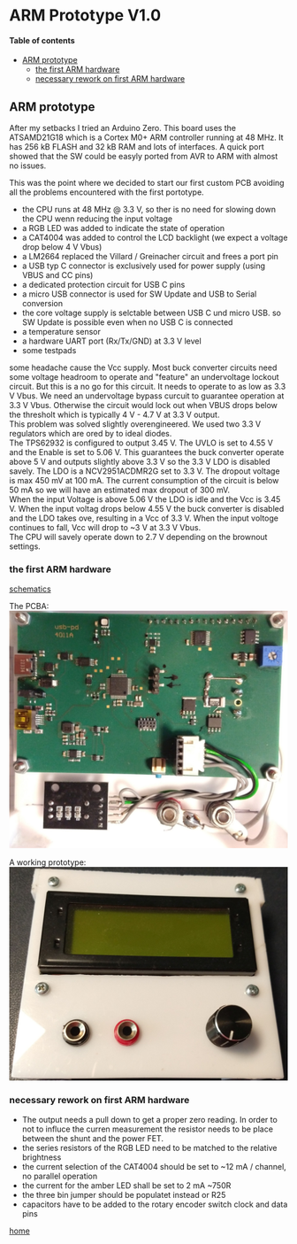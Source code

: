 # ARM Prototype V1.0

#### Table of contents
- [ARM prototype](#ARM-prototype)
  - [the first ARM hardware](#the-first-ARM-hardware)
  - [necessary rework on first ARM hardware](#necessary-rework-on-first-ARM-hardware)

## ARM prototype
After my setbacks I tried an Arduino Zero. This board uses the ATSAMD21G18 which is a Cortex M0+ ARM controller running at 
48 MHz. It has 256 kB FLASH and 32 kB RAM and lots of interfaces.
A quick port showed that the SW could be easyly ported from AVR to ARM with almost no issues.

This was the point where we decided to start our first custom PCB avoiding all the problems encountered with the first portotype.
- the CPU runs at 48 MHz @ 3.3 V, so ther is no need for slowing down the CPU wenn reducing the input voltage
- a RGB LED was added to indicate the state of operation
- a CAT4004 was added to control the LCD backlight (we expect a  voltage drop below 4 V Vbus)
- a LM2664 replaced the Villard / Greinacher circuit and frees a port pin
- a USB typ C connector is exclusively used for power supply (using VBUS and CC pins)
- a dedicated protection circuit for USB C pins
- a micro USB connector is used for SW Update and USB to Serial conversion
- the core voltage supply is selctable between USB C und micro USB. so SW Update is possible even when no USB C is connected
- a temperature sensor
- a hardware UART port (Rx/Tx/GND) at 3.3 V level
- some testpads

some headache cause the Vcc supply. Most buck converter circuits need some voltage headroom to operate and "feature" an 
undervoltage lockout circuit. But this is a no go for this circuit. It needs to operate to as low as 3.3 V Vbus. We need an 
undervoltage bypass curcuit to guarantee operation at 3.3 V Vbus. Otherwise the circuit would lock out when VBUS drops below the 
thresholt which is typically 4 V - 4.7 V at 3.3 V output.  
This problem was solved slightly overengineered. We used two 3.3 V regulators which are ored by to ideal diodes.  
The TPS62932 is configured to output 3.45 V. The UVLO is set to 4.55 V and the Enable is set to 5.06 V. This guarantees 
the buck converter operate above 5 V and outputs slightly above 3.3 V so the 3.3 V LDO is disabled savely. The LDO is a 
NCV2951ACDMR2G set to 3.3 V. The dropout voltage is max 450 mV at 100 mA. The current consumption of the circuit is below 50 mA
so we will have an estimated max dropout of 300 mV.   
When the input Voltage is above 5.06 V the LDO is idle and the Vcc is 3.45 V. When the input voltag drops below 4.55 V the buck
converter is disabled and the LDO takes ove, resulting in a Vcc of 3.3 V. When the input voltoge continues to fall, Vcc will 
drop to ~3 V at 3.3 V Vbus.  
The CPU will savely operate down to 2.7 V depending on the brownout settings.

### the first ARM hardware

[schematics](../SAM/hardware/firs_arm/14011_0_USB-PD_Sch.pdf)

The PCBA:  
![bottom](../img/USB-PD-4011A_01.jpg)  
  
A working prototype:  
![top](../img/USB-PD-4011A_02.jpg)   

### necessary rework on first ARM hardware
- The output needs a pull down to get a proper zero reading. In order to not to influce the curren measurement the resistor needs 
to be place between the shunt and the power FET.
- the series resistors of the RGB LED need to be matched to the relative brightness
- the current selection of the CAT4004 should be set to ~12 mA / channel, no parallel operation
- the current for the amber LED shall be set to 2 mA ~750R
- the three bin jumper should be populatet instead or R25 
- capacitors have to be added to the rotary encoder switch clock and data pins



[home](../README.md)
